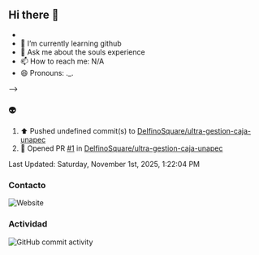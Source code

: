 ## Hi there 👋






- 
- 🌱 I’m currently learning github
- 💬 Ask me about the souls experience
- 📫 How to reach me: N/A
- 😄 Pronouns: ._.

-->
### :alien:
<!--RECENT_ACTIVITY:start-->
1. ⬆️ Pushed undefined commit(s) to [DelfinoSquare/ultra-gestion-caja-unapec](https://github.com/DelfinoSquare/ultra-gestion-caja-unapec)<br>
2. 💪 Opened PR [#1](undefined) in [DelfinoSquare/ultra-gestion-caja-unapec](https://github.com/DelfinoSquare/ultra-gestion-caja-unapec)<br>
<!--RECENT_ACTIVITY:end-->
<!--RECENT_ACTIVITY:last_update-->
Last Updated: Saturday, November 1st, 2025, 1:22:04 PM
<!--RECENT_ACTIVITY:last_update_end-->
### Contacto

![Website](https://img.shields.io/website?url=https%3A%2F%2Fgithub.com%2FDelfinoSquare)


### Actividad

![GitHub commit activity](https://img.shields.io/github/commit-activity/m/DelfinoSquare/DelfinoSquare)

